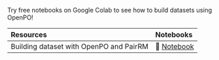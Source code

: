 
Try free notebooks on Google Colab to see how to build datasets using OpenPO!


| Resources | Notebooks |
|:----------|:----------|
| Building dataset with OpenPO and PairRM  | 📔 [Notebook](https://colab.research.google.com/drive/1G1T-vOTXjIXuRX3h9OlqgnE04-6IpwIf?usp=sharing) |